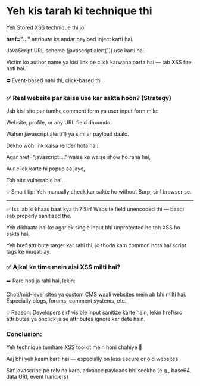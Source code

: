 # Yeh kis tarah ki technique thi
Yeh Stored XSS technique thi jo:

**href="..."** attribute ke andar payload inject karti hai.

JavaScript URL scheme (javascript:alert(1)) use karti hai.

Victim ko author name ya kisi link pe click karwana parta hai — tab XSS fire hoti hai.

⛔ Event-based nahi thi, click-based thi.

### ✅ Real website par kaise use kar sakta hoon? (Strategy)
Jab kisi site par tumhe comment form ya user input form mile:

Website, profile, or any URL field dhoondo.

Wahan javascript:alert(1) ya similar payload daalo.

Dekho woh link kaisa render hota hai:

Agar href="javascript:..." waise ka waise show ho raha hai,

Aur click karte hi popup aa jaye,

Toh site vulnerable hai.

💡 Smart tip: Yeh manually check kar sakte ho without Burp, sirf browser se.

---

✅ Iss lab ki khaas baat kya thi?
Sirf Website field unencoded thi — baaqi sab properly sanitized the.

Yeh dikhaata hai ke agar ek single input bhi unprotected ho toh XSS ho sakta hai.

Yeh href attribute target kar rahi thi, jo thoda kam common hota hai script tags ke muqablay.

### ✅ Ajkal ke time mein aisi XSS milti hai?
➡️ Rare hoti ja rahi hai, lekin:

Choti/mid-level sites ya custom CMS waali websites mein ab bhi milti hai.
Especially blogs, forums, comment systems, etc.

💡 Reason: Developers sirf visible input sanitize karte hain, lekin href/src attributes ya onclick jaise attributes ignore kar dete hain.

### Conclusion:
Yeh technique tumhare XSS toolkit mein honi chahiye 💼

Aaj bhi yeh kaam karti hai — especially on less secure or old websites

Sirf javascript: pe rely na karo, advance payloads bhi seekho (e.g., base64, data URI, event handlers)

